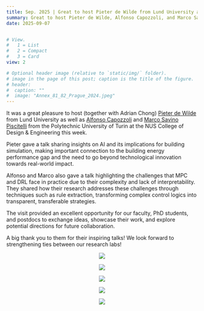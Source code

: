 ```yaml
---
title: Sep. 2025 | Great to host Pieter de Wilde from Lund University as well as Alfonso Capozzoli and Marco Savino Piscitelli from the Polytechnic University of Turin at NUS.
summary: Great to host Pieter de Wilde, Alfonso Capozzoli, and Marco Savino Piscitelli at NUS.
date: 2025-09-07


# View.
#   1 = List
#   2 = Compact
#   3 = Card
view: 2

# Optional header image (relative to `static/img/` folder).
# image in the page of this post; caption is the title of the figure.
# header:
#  caption: ""   
#  image: "Annex_81_82_Prague_2024.jpeg"
---
```


It was a great pleasure to host (together with Adrian Chong) [Pieter de Wilde](https://portal.research.lu.se/en/persons/pieter-de-wilde) from Lund University as well as [Alfonso Capozzoli](http://www.baeda.polito.it/people/lab_director/capozzoli_alfonso) and [Marco Savino Piscitelli](http://www.baeda.polito.it/people/members/piscitelli_marco_savino) from the Polytechnic University of Turin at the NUS College of Design & Engineering this week.

Pieter gave a talk sharing insights on AI and its implications for building simulation, making important connection to the building energy performance gap and the need to go beyond technological innovation towards real-world impact. 

Alfonso and Marco also gave a talk highlighting the challenges that MPC and DRL face in practice due to their complexity and lack of interpretability. They shared how their research addresses these challenges through techniques such as rule extraction, transforming complex control logics into transparent, transferable strategies.

The visit provided an excellent opportunity for our faculty, PhD students, and postdocs to exchange ideas, showcase their work, and explore potential directions for future collaboration.

A big thank you to them for their inspiring talks! We look forward to strengthening ties between our research labs!

<figure style="text-align: center;">
  <img src="https://maomaohu.net/img/Host_Alfonso_1.jpg">
</figure>

<figure style="text-align: center;">
  <img src="https://maomaohu.net/img/Host_Alfonso_2.jpg">
</figure>

<figure style="text-align: center;">
  <img src="https://maomaohu.net/img/Host_Alfonso_3.jpg">
</figure>

<figure style="text-align: center;">
  <img src="https://maomaohu.net/img/Host_Alfonso_4.jpg">
</figure>

<figure style="text-align: center;">
  <img src="https://maomaohu.net/img/Flyer_Alfonso.jpg">
</figure>

